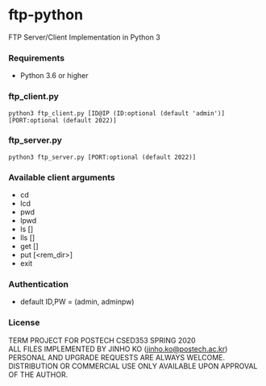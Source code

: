 # ftp-python
FTP Server/Client Implementation in Python 3

### Requirements
- Python 3.6 or higher

### ftp_client.py
```
python3 ftp_client.py [ID@IP (ID:optional (default 'admin')] [PORT:optional (default 2022)]
```

### ftp_server.py
```
python3 ftp_server.py [PORT:optional (default 2022)]
```

### Available client arguments
- cd <rem-dir>
- lcd <loc-dir>
- pwd
- lpwd
- ls [<rem-dir>]
- lls [<loc-dir>]
- get <rem-filepath> [<loc-dir>]
- put <loc-filepath> [<rem_dir>]
- exit

### Authentication
- default ID,PW = (admin, adminpw)

### License
TERM PROJECT FOR POSTECH CSED353 SPRING 2020  
ALL FILES IMPLEMENTED BY JINHO KO (jinho.ko@postech.ac.kr)  
PERSONAL AND UPGRADE REQUESTS ARE ALWAYS WELCOME.  
DISTRIBUTION OR COMMERCIAL USE ONLY AVAILABLE UPON APPROVAL OF THE AUTHOR.

